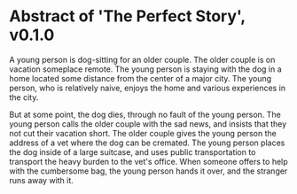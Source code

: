 # Abstract of 'The Perfect Story', v0.1.0

A young person is dog-sitting for an older couple.  The older couple is on
vacation someplace remote.   The young person is staying with the dog in a home
located some distance from the center of a major city.  The young person, who is
relatively naive, enjoys the home and various experiences in the city.  

But at some point, the dog dies, through no fault of the young person.  The
young person calls the older couple with the sad news, and insists that they not
cut their vacation short.  The older couple gives the young person the address
of a vet where the dog can be cremated.  The young person places the dog inside
of a large suitcase, and uses public transportation to transport the heavy
burden to the vet's office.  When someone offers to help with the cumbersome
bag, the young person hands it over, and the stranger runs away with it.

